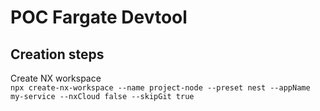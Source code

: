 # POC Fargate Devtool

## Creation steps

Create NX workspace  
`npx create-nx-workspace --name project-node --preset nest --appName my-service --nxCloud false --skipGit true`